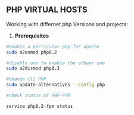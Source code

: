 ## PHP VIRTUAL HOSTS
 Working with differnet php Versions and projects:

1. **Prerequisites**
```bash
#enable a particular php for apache
sudo a2enmod php8.2

#disable one to enable the othwer one
sudo a2dismod php8.3

#change cli PHP
sudo update-alternatives --config php

#check status of PHP-FPM

service php8.2-fpm status

```

